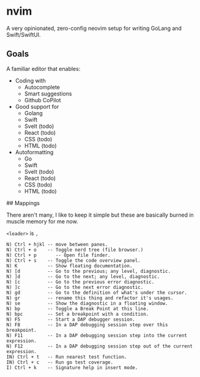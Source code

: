 # nvim

A very opinionated, zero-config neovim setup for writing GoLang and Swift/SwiftUI.

## Goals

A familiar editor that enables:

* Coding with
	* Autocomplete
	* Smart suggestions
	* Github CoPilot
* Good support for
	* Golang
	* Swift
	* Svelt (todo)
	* React (todo)
	* CSS (todo)
	* HTML (todo)
* Autoformatting
	* Go
	* Swift
	* Svelt (todo)
	* React (todo)
	* CSS (todo)
	* HTML (todo)

## Mappings

There aren't many, I like to keep it simple but these are basically burned in muscle memory for me now.

`<leader>` is `,`

```
N) Ctrl + hjkl -- move between panes.
N) Ctrl + o    -- Toggle nerd tree (file browser.)
N) Ctrl + p 	  -- Open file finder.
N) Ctrl + s    -- Toggle the code overview panel.
N) K           -- Show floating documentation.
N) [d          -- Go to the previous; any level, diagnostic.
N) ]d          -- Go to the next; any level, diagnostic.
N) [c          -- Go to the previous error diagnostic.
N) ]c          -- Go to the next error diagnostic.
N) gd          -- Go to the definition of what's under the cursor.
N) gr          -- rename this thing and refactor it's usages.
N) se          -- Show the diagnostic in a floating window.
N) bp          -- Toggle a Break Point at this line.
N) bpc         -- Set a breakpoint with a condition.
N) F5          -- Start a DAP debugger session.
N) F8          -- In a DAP debugging session step over this breakpoint.
N) F11         -- In a DAP debugging session step into the current expression.
N) F12         -- In a DAP debugging session step out of the current expression.
IN) Ctrl + t   -- Run nearest test function.
IN) Ctrl + c   -- Run go test coverage.
I) Ctrl + k    -- Signature help in insert mode.
```

